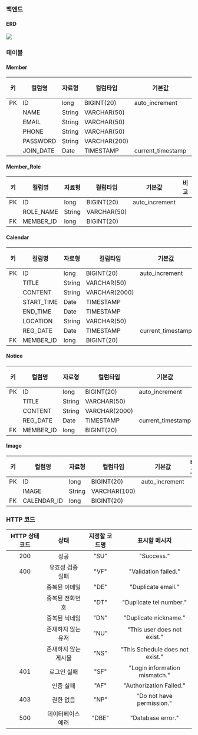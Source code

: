 ### 백엔드

#### ERD

![](https://imgur.com/Yruly6H.png)

### 테이블

#### Member

| 키   | 컬럼명       | 자료형    | 컬럼타입         | 기본값               | 비고  |
| --- | --------- | ------ | ------------ | ----------------- | --- |
| PK  | ID        | long   | BIGINT(20)   | auto_increment    |     |
|     | NAME      | String | VARCHAR(50)  |                   |     |
|     | EMAIL     | String | VARCHAR(50)  |                   |     |
|     | PHONE     | String | VARCHAR(50)  |                   |     |
|     | PASSWORD  | String | VARCHAR(200) |                   |     |
|     | JOIN_DATE | Date   | TIMESTAMP    | current_timestamp |     |

#### Member_Role
| 키   | 컬럼명       | 자료형    | 컬럼타입        | 기본값            | 비고  |
| --- | --------- | ------ | ----------- | -------------- | --- |
| PK  | ID        | long   | BIGINT(20)  | auto_increment |     |
|     | ROLE_NAME | String | VARCHAR(50) |                |     |
| FK  | MEMBER_ID | long   | BIGINT(20)  |                |     |
#### Calendar
| 키   | 컬럼명        | 자료형    | 컬럼타입          | 기본값               | 비고  |
| --- | ---------- | ------ | ------------- | ----------------- | --- |
| PK  | ID         | long   | BIGINT(20)    | auto_increment    |     |
|     | TITLE      | String | VARCHAR(50)   |                   |     |
|     | CONTENT    | String | VARCHAR(2000) |                   |     |
|     | START_TIME | Date   | TIMESTAMP     |                   |     |
|     | END_TIME   | Date   | TIMESTAMP     |                   |     |
|     | LOCATION   | String | VARCHAR(50)   |                   |     |
|     | REG_DATE   | Date   | TIMESTAMP     | current_timestamp |     |
| FK  | MEMBER_ID  | long   | BIGINT(20)    |                   |     |

#### Notice
| 키   | 컬럼명       | 자료형    | 컬럼타입          | 기본값               | 비고  |
| --- | --------- | ------ | ------------- | ----------------- | --- |
| PK  | ID        | long   | BIGINT(20)    | auto_increment    |     |
|     | TITLE     | String | VARCHAR(50)   |                   |     |
|     | CONTENT   | String | VARCHAR(2000) |                   |     |
|     | REG_DATE  | Date   | TIMESTAMP     | current_timestamp |     |
| FK  | MEMBER_ID | long   | BIGINT(20)    |                   |     |

#### Image
| 키   | 컬럼명         | 자료형    | 컬럼타입         | 기본값            | 비고  |
| --- | ----------- | ------ | ------------ | -------------- | --- |
| PK  | ID          | long   | BIGINT(20)   | auto_increment |     |
|     | IMAGE       | String | VARCHAR(100) |                |     |
| FK  | CALENDAR_ID | long   | BIGINT(20)   |                |     |
### HTTP 코드

| HTTP 상태 코드 |     상태      | 지정할 코드명 |             표시할 메시지             |
| :--------: | :---------: | :-----: | :-----------------------------: |
|    200     |     성공      |  "SU"   |           "Success."            |
|    400     |  유효성 검증 실패  |  "VF"   |      "Validation failed."       |
|            |   중복된 이메일   |  "DE"   |       "Duplicate email."        |
|            |  중복된 전화번호   |  "DT"   |     "Duplicate tel number."     |
|            |   중복된 닉네임   |  "DN"   |      "Duplicate nickname."      |
|            | 존재하지 않는 유저  |  "NU"   |   "This user does not exist."   |
|            | 존재하지 않는 게시물 |  "NS"   | "This Schedule does not exist." |
|    401     |   로그인 실패    |  "SF"   |  "Login information mismatch."  |
|            |    인증 실패    |  "AF"   |     "Authorization Failed."     |
|    403     |    권한 없음    |  "NP"   |    "Do not have permission."    |
|    500     |  데이터베이스 에러  |  "DBE"  |        "Database error."        |
